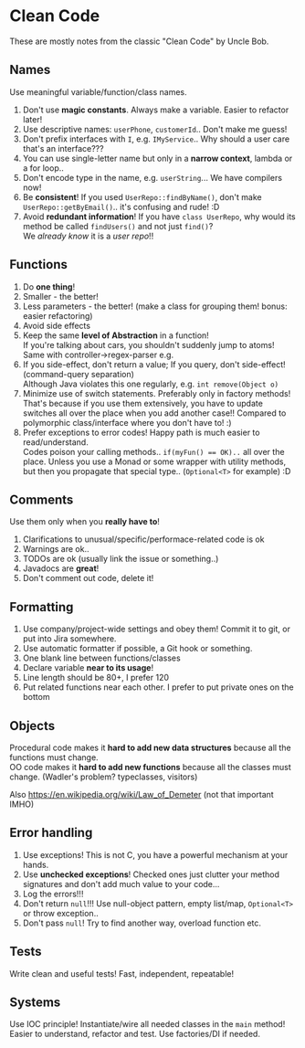 
# Clean Code

These are mostly notes from the classic "Clean Code" by Uncle Bob.




## Names
Use meaningful variable/function/class names.  


1. Don't use **magic constants**. Always make a variable. Easier to refactor later!
1. Use descriptive names: `userPhone`, `customerId`.. Don't make me guess!
1. Don't prefix interfaces with `I`, e.g. `IMyService`.. Why should a user care that's an interface???
1. You can use single-letter name but only in a **narrow context**, lambda or a for loop..
1. Don't encode type in the name, e.g. `userString`... We have compilers now!
1. Be **consistent**! If you used `UserRepo::findByName()`, don't make `UserRepo::getByEmail()`.. it's confusing and rude! :D
1. Avoid **redundant information**! If you have `class UserRepo`, why would its method be called `findUsers()` and not just `find()`?  
We *already know* it is a *user repo*!!


## Functions
1. Do **one thing**!
1. Smaller - the better!
1. Less parameters - the better! (make a class for grouping them! bonus: easier refactoring)
1. Avoid side effects
1. Keep the same **level of Abstraction** in a function!  
If you're talking about cars, you shouldn't suddenly jump to atoms!  
Same with controller->regex-parser e.g.
1. If you side-effect, don't return a value; If you query, don't side-effect! (command-query separation)  
Although Java violates this one regularly, e.g. `int remove(Object o)`
1. Minimize use of switch statements. Preferably only in factory methods!  
That's because if you use them extensively, you have to update switches all over the place when you add another case!! Compared to polymorphic class/interface where you don't have to! :)
1. Prefer exceptions to error codes! Happy path is much easier to read/understand.  
Codes poison your calling methods.. `if(myFun() == OK)..` all over the place. Unless you use a Monad or some wrapper with utility methods, but then you propagate that special type.. (`Optional<T>` for example) :D


## Comments
Use them only when you **really have to**!

1. Clarifications to unusual/specific/performace-related code is ok
1. Warnings are ok..
1. TODOs are ok (usually link the issue or something..)
1. Javadocs are **great**!
1. Don't comment out code, delete it!

## Formatting
1. Use company/project-wide settings and obey them! Commit it to git, or put into Jira somewhere.  
1. Use automatic formatter if possible, a Git hook or something.
1. One blank line between functions/classes
1. Declare variable **near to its usage**!
1. Line length should be 80+, I prefer 120
1. Put related functions near each other. I prefer to put private ones on the bottom


## Objects
Procedural code makes it **hard to add new data structures** because all the functions must
change.  
OO code makes it **hard to add new functions** because all the classes must change.
(Wadler's problem? typeclasses, visitors)

Also https://en.wikipedia.org/wiki/Law_of_Demeter (not that important IMHO)



## Error handling
1. Use exceptions! This is not C, you have a powerful mechanism at your hands.  
1. Use **unchecked exceptions**! Checked ones just clutter your method signatures and don't add much value to your code...
1. Log the errors!!!
1. Don't return `null`!!! Use null-object pattern, empty list/map, `Optional<T>` or throw exception..
1. Don't pass `null`! Try to find another way, overload function etc.


## Tests
Write clean and useful tests!
Fast, independent, repeatable!

## Systems
Use IOC principle! Instantiate/wire all needed classes in the `main` method!  
Easier to understand, refactor and test. Use factories/DI if needed.





